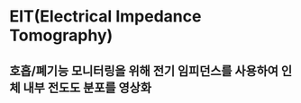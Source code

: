 <h1>EIT(Electrical Impedance Tomography)</h1>
<h2>호흡/폐기능 모니터링을 위해 전기 임피던스를 사용하여 인체 내부 전도도 분포를 영상화</h2>
